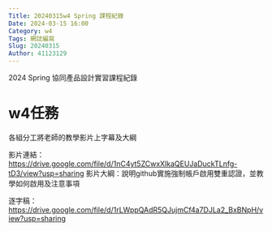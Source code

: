 ```yaml
---
Title: 20240315w4 Spring 課程紀錄
Date: 2024-03-15 16:00
Category: w4
Tags: 網誌編寫
Slug: 20240315
Author: 41123129
---
```


2024 Spring 協同產品設計實習課程紀錄

<!-- PELICAN_END_SUMMARY -->

# w4任務
各組分工將老師的教學影片上字幕及大綱

影片連結：
https://drive.google.com/file/d/1nC4yt5ZCwxXlkaQEUJaDuckTLnfg-tD3/view?usp=sharing
影片大綱：說明github實施強制帳戶啟用雙重認證，並教學如何啟用及注意事項

逐字稿：
https://drive.google.com/file/d/1rLWppQAdR5QJujmCf4a7DJLa2_BxBNpH/view?usp=sharing

